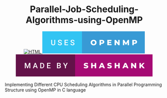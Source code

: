 <h1 align="center">
<!--   <a href="https://github.com/umangraval/Smart-Checkout"><img src="./brand_assets/banner.png" width=600 alt="Smart-Checkout"></a> -->
  Parallel-Job-Scheduling-Algorithms-using-OpenMP
</h1>


<p align="center">

  <a href="">
    <img src="https://forthebadge.com/images/badges/made-with-c.svg"
         alt="HTML">
  </a>
  <a href="">
    <img src="https://github.com/shanky1947/github-badges/blob/master/uses-openmp.svg"
         alt="CSS">
  </a>
<!--   <a href="">
    <img src="https://forthebadge.com/images/badges/made-with-javascript.svg"
         alt="Git">
  </a> -->
    <a href="">
    <img src="https://github.com/shanky1947/github-badges/blob/master/made-by-shashank.svg"
         alt="Javascript">
  </a>
</p>

Implementing Different CPU Scheduling Algorithms in Parallel Programming Structure using OpenMP in C language
